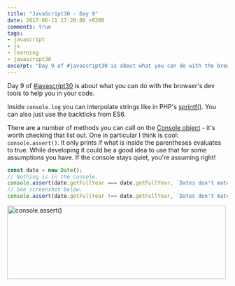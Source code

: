 ```yaml
---
title: "JavaScript30 - Day 9"
date: 2017-06-11 17:20:00 +0200
comments: true
tags:
- javascript
- js
- learning
- javascript30
excerpt: "Day 9 of #javascript30 is about what you can do with the browser's dev tools to help you in your code."
---
```

Day 9 of [#javascript30](https://javascript30.com) is about what you can do with the browser's dev tools to help you in your code.

Inside `console.log` you can interpolate strings like in PHP's [sprintf()](http://php.net/manual/en/function.sprintf.php). You can also just use the backticks from ES6. 

There are a number of methods you can call on the [Console object](https://developer.mozilla.org/en-US/docs/Web/API/Console) - it's worth checking that list out. One in particular I think is cool: `console.assert()`. It only prints if what is inside the parentheses evaluates to true. While developing it could be a good idea to use that for some assumptions you have. If the console stays quiet, you're assuming right!
```js
const date = new Date();
// Nothing is in the console.
console.assert(date.getFullYear === date.getFullYear, `Dates don't match`);
// See screenshot below.
console.assert(date.getFullYear !== date.getFullYear, `Dates don't match`);
```
<img class="centered-image" src="/img/console-assert.png" alt="console.assert()" width="500" height="168">
